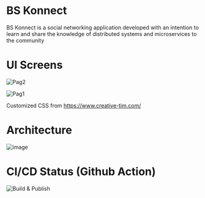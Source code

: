 # BS Konnect

BS Konnect is a social networking application developed with an intention to learn and share the knowledge of distributed systems and microservices to the community

# UI Screens

![Pag2](https://user-images.githubusercontent.com/15153745/148642627-faf08a01-0c01-490b-bf1a-ae7ba68c8d51.png)


![Pag1](https://user-images.githubusercontent.com/15153745/148642379-2913f2e9-0455-4e6a-a312-bdb64d64d92b.png)

Customized CSS from https://www.creative-tim.com/


# Architecture

![image](https://user-images.githubusercontent.com/15153745/122074001-7c99f900-ce16-11eb-9e86-61dc3064087a.png)

# CI/CD Status (Github Action)
![Build & Publish](https://github.com/BaalaSrinivas/SocialNetwork/actions/workflows/main.yml/badge.svg)

